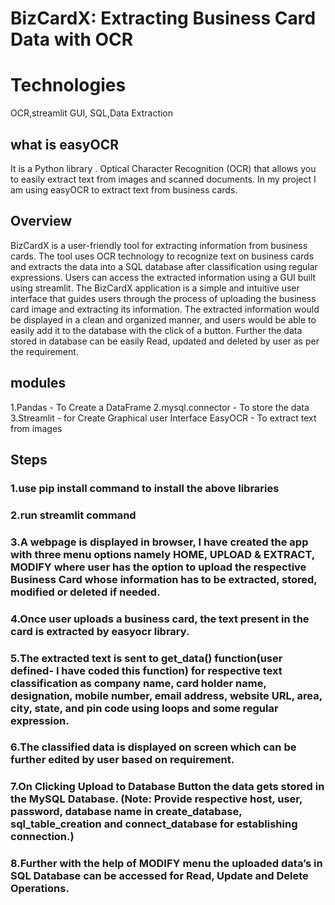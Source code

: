 # BizCardX: Extracting Business Card Data with OCR
# Technologies
OCR,streamlit GUI, SQL,Data Extraction
## what is easyOCR
It is a Python library . Optical Character Recognition (OCR) that allows you to easily extract text from images and scanned documents. In my project I am using easyOCR to extract text from business cards.
## Overview
BizCardX is a user-friendly tool for extracting information from business cards. The tool uses OCR technology to recognize text on business cards and extracts the data into a SQL database after classification using regular expressions. Users can access the extracted information using a GUI built using streamlit. The BizCardX application is a simple and intuitive user interface that guides users through the process of uploading the business card image and extracting its information. The extracted information would be displayed in a clean and organized manner, and users would be able to easily add it to the database with the click of a button. Further the data stored in database can be easily Read, updated and deleted by user as per the requirement.
## modules 
1.Pandas - To Create a DataFrame 
2.mysql.connector - To store  the data
3.Streamlit - for Create Graphical user Interface
EasyOCR - To extract text from images
## Steps
### 1.use pip install command to install the above libraries
### 2.run streamlit command
### 3.A webpage is displayed in browser, I have created the app with three menu options namely HOME, UPLOAD & EXTRACT, MODIFY where user has the option to upload the respective Business Card whose information has to be extracted, stored, modified or deleted if needed.
### 4.Once user uploads a business card, the text present in the card is extracted by easyocr library.
### 5.The extracted text is sent to get_data() function(user defined- I have coded this function) for respective text classification as company name, card holder name, designation, mobile number, email address, website URL, area, city, state, and pin code using loops and some regular expression.
### 6.The classified data is displayed on screen which can be further edited by user based on requirement.
### 7.On Clicking Upload to Database Button the data gets stored in the MySQL Database. (Note: Provide respective host, user, password, database name in create_database, sql_table_creation and connect_database for establishing connection.)
### 8.Further with the help of MODIFY menu the uploaded data’s in SQL Database can be accessed for Read, Update and Delete Operations.
